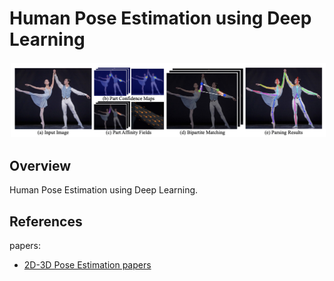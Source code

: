 #  Human Pose Estimation using Deep Learning

<img src="./OpenPose_Figure.png" width="520" style="border:0px solid #FFFFFF; padding:1px; margin:1px">

## Overview

Human Pose Estimation using Deep Learning.

## References

papers:
- [2D-3D Pose Estimation papers](./docs/)
